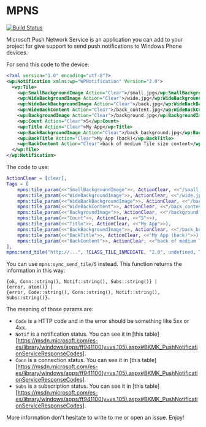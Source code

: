 MPNS
====

[![Build Status](https://api.travis-ci.org/altenwald/mpns.png)](https://travis-ci.org/altenwald/mpns)

Microsoft Push Network Service is an application you can add to your project for give support to send push notifications to Windows Phone devices.

For send this code to the device:

```xml
<?xml version="1.0" encoding="utf-8"?>
<wp:Notification xmlns:wp="WPNotification" Version="2.0">
  <wp:Tile>
    <wp:SmallBackgroundImage Action="Clear">/small.jpg</wp:SmallBackgroundImage>
    <wp:WideBackgroundImage Action="Clear">/wide.jpg</wp:WideBackgroundImage>
    <wp:WideBackBackgroundImage Action="Clear">/back.jpg</wp:WideBackBackgroundImage>
    <wp:WideBackContent Action="Clear">/back_content.jpg</wp:WideBackContent>
    <wp:BackgroundImage Action="Clear">/background.jpg</wp:BackgroundImage>
    <wp:Count Action="Clear">5</wp:Count>
    <wp:Title Action="Clear">My App</wp:Title>
    <wp:BackBackgroundImage Action="Clear">/back_background.jpg</wp:BackBackgroundImage>
    <wp:BackTitle Action="Clear">My App (back)</wp:BackTitle>
    <wp:BackContent Action="Clear">back of medium Tile size content</wp:BackContent>
  </wp:Tile>
</wp:Notification>
```

The code to use:

```erlang
ActionClear = [clear],
Tags = [
    mpns:tile_param(<<"SmallBackgroundImage">>, ActionClear, <<"/small.jpg">>),
    mpns:tile_param(<<"WideBackgroundImage">>, ActionClear, <<"/wide.jpg">>),
    mpns:tile_param(<<"WideBackBackgroundImage">>, ActionClear, <<"/back.jpg">>),
    mpns:tile_param(<<"WideBackContent">>, ActionClear, <<"/back_content.jpg">>),
    mpns:tile_param(<<"BackgroundImage">>, ActionClear, <<"/background.jpg">>),
    mpns:tile_param(<<"Count">>, ActionClear, <<"5">>),
    mpns:tile_param(<<"Title">>, ActionClear, <<"My App">>),
    mpns:tile_param(<<"BackBackgroundImage">>, ActionClear, <<"/back_background.jpg">>),
    mpns:tile_param(<<"BackTitle">>, ActionClear, <<"My App (back)">>),
    mpns:tile_param(<<"BackContent">>, ActionClear, <<"back of medium Tile size content">>)
],
mpns:send_tile("http://...", ?CLASS_TILE_INMEDIATE, "2.0", undefined, Tags),
```

You can use `mpns:sync_send_tile/5` instead. This function returns the
information in this way:

```
{ok, Conn::string(), Notif::string(), Subs::string()} |
{error, atom()} |
{error, Code::string(), Conn::string(), Notif::string(), Subs::string()}.
```

The meaning of those params are:

* `Code` is a HTTP code and in the error should be something like 5xx or 4xx.
* `Notif` is a notification status. You can see it in [this table][https://msdn.microsoft.com/es-es/library/windows/apps/ff941100(v=vs.105).aspx#BKMK_PushNotificationServiceResponseCodes].
* `Conn` is a connection status. You can see it in [this table][https://msdn.microsoft.com/es-es/library/windows/apps/ff941100(v=vs.105).aspx#BKMK_PushNotificationServiceResponseCodes].
* `Subs` is a subscription status. You can see it in [this table][https://msdn.microsoft.com/es-es/library/windows/apps/ff941100(v=vs.105).aspx#BKMK_PushNotificationServiceResponseCodes].

More information don't hesitate to write to me or open an issue. Enjoy!